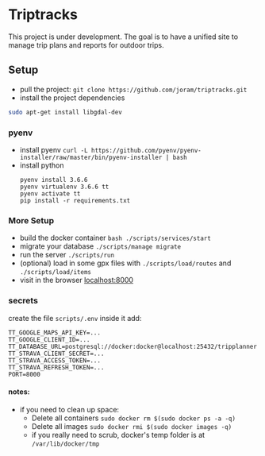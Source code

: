 # Triptracks
This project is under development. The goal is to have a unified site to manage trip plans and reports for outdoor trips.

## Setup
- pull the project: `git clone https://github.com/joram/triptracks.git`
- install the project dependencies
```bash
sudo apt-get install libgdal-dev
```

### pyenv
- install pyenv `curl -L https://github.com/pyenv/pyenv-installer/raw/master/bin/pyenv-installer | bash`
- install python
    ```
    pyenv install 3.6.6
    pyenv virtualenv 3.6.6 tt
    pyenv activate tt
    pip install -r requirements.txt
    ```

### More Setup
- build the docker container `bash ./scripts/services/start`
- migrate your database `./scripts/manage migrate`
- run the server `./scripts/run`
- (optional) load in some gpx files with `./scripts/load/routes` and `./scripts/load/items`
- visit in the browser <a href="http://localhost:8000">localhost:8000</a>

### secrets
create the file `scripts/.env`
inside it add:
```
TT_GOOGLE_MAPS_API_KEY=...
TT_GOOGLE_CLIENT_ID=...
TT_DATABASE_URL=postgresql://docker:docker@localhost:25432/tripplanner
TT_STRAVA_CLIENT_SECRET=...
TT_STRAVA_ACCESS_TOKEN=...
TT_STRAVA_REFRESH_TOKEN=...
PORT=8000
```

#### notes:
- if you need to clean up space:
  - Delete all containers `sudo docker rm $(sudo docker ps -a -q)`
  - Delete all images `sudo docker rmi $(sudo docker images -q)`
  - if you really need to scrub, docker's temp folder is at `/var/lib/docker/tmp`
